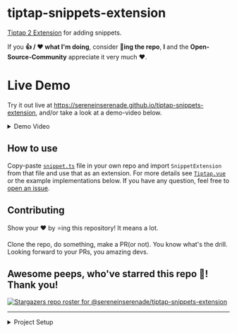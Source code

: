 # tiptap-snippets-extension

[Tiptap 2 Extension](https://tiptap.dev) for adding snippets.

If you **👍 / ❤️ what I'm doing**, consider **🌟ing the repo**, **I** and the **Open-Source-Community** appreciate it very much ❤️.

# Live Demo

Try it out live at https://sereneinserenade.github.io/tiptap-snippets-extension, and/or take a look at a demo-video below.

<details>
  <summary> Demo Video </summary>
  
https://user-images.githubusercontent.com/45892659/173204796-0743a2c9-4465-46a2-bf57-8f1696d4353f.mov

</details>

## How to use

Copy-paste [`snippet.ts`](src/components/extensions/snippet.ts) file in your own repo and import `SnippetExtension` from that file and use that as an extension. For more details see [`Tiptap.vue`](src/components/Tiptap.vue) or the example implementations below. If you have any question, feel free to [open an issue](https://github.com/sereneinserenade/tiptap-snippets-extension/issues).

## Contributing

Show your ❤️ by ⭐️ing this repository! It means a lot.

Clone the repo, do something, make a PR(or not). You know what's the drill. Looking forward to your PRs, you amazing devs.

## Awesome peeps, who've starred this repo 🚀! Thank you!
[![Stargazers repo roster for @sereneinserenade/tiptap-snippets-extension](https://reporoster.com/stars/dark/sereneinserenade/tiptap-snippets-extension)](https://github.com/sereneinserenade/tiptap-snippets-extension/stargazers)


---

<details>
  <summary> Project Setup </summary>

# Vue 3 + TypeScript + Vite

This template should help get you started developing with Vue 3 and TypeScript in Vite. The template uses Vue 3 `<script setup>` SFCs, check out the [script setup docs](https://v3.vuejs.org/api/sfc-script-setup.html#sfc-script-setup) to learn more.

## Recommended IDE Setup

- [VS Code](https://code.visualstudio.com/) + [Volar](https://marketplace.visualstudio.com/items?itemName=Vue.volar)

## Type Support For `.vue` Imports in TS

Since TypeScript cannot handle type information for `.vue` imports, they are shimmed to be a generic Vue component type by default. In most cases this is fine if you don't really care about component prop types outside of templates. However, if you wish to get actual prop types in `.vue` imports (for example to get props validation when using manual `h(...)` calls), you can enable Volar's Take Over mode by following these steps:

1. Run `Extensions: Show Built-in Extensions` from VS Code's command palette, look for `TypeScript and JavaScript Language Features`, then right click and select `Disable (Workspace)`. By default, Take Over mode will enable itself if the default TypeScript extension is disabled.
2. Reload the VS Code window by running `Developer: Reload Window` from the command palette.

You can learn more about Take Over mode [here](https://github.com/johnsoncodehk/volar/discussions/471).

</details>
